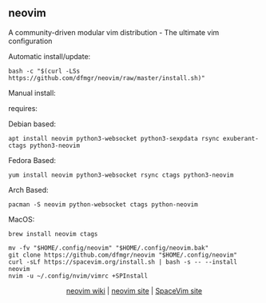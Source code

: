 ## neovim  
  
A community-driven modular vim distribution - The ultimate vim configuration  
  
Automatic install/update:

```shell
bash -c "$(curl -LSs https://github.com/dfmgr/neovim/raw/master/install.sh)"
```

Manual install:
  
requires:

Debian based:

```shell
apt install neovim python3-websocket python3-sexpdata rsync exuberant-ctags python3-neovim
```  

Fedora Based:

```shell
yum install neovim python3-websocket rsync ctags python3-neovim
```  

Arch Based:

```shell
pacman -S neovim python-websocket ctags python-neovim
```  

MacOS:  

```shell
brew install neovim ctags
```
  
```shell
mv -fv "$HOME/.config/neovim" "$HOME/.config/neovim.bak"
git clone https://github.com/dfmgr/neovim "$HOME/.config/neovim"
curl -sLf https://spacevim.org/install.sh | bash -s -- --install neovim
nvim -u ~/.config/nvim/vimrc +SPInstall
```
  
<p align=center>
  <a href="https://wiki.archlinux.org/index.php/neovim" target="_blank" rel="noopener noreferrer">neovim wiki</a>  |
  <a href="https://neovim.io" target="_blank" rel="noopener noreferrer">neovim site</a>  |  
  <a href="https://github.com/SpaceVim/SpaceVim" target="_blank" rel="noopener noreferrer">SpaceVim site</a>
</p>  
